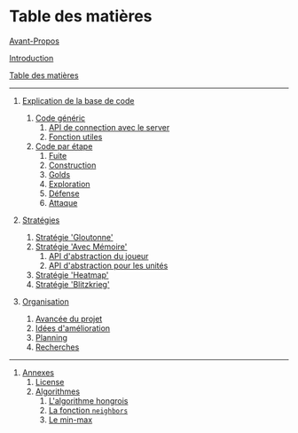 # Table des matières

[Avant-Propos](./hardlinks/index.md)

[Introduction](./introduction.md)

[Table des matières](./SUMMARY.md)

---

1. [Explication de la base de code](./stages/introduction.md)
   1. [Code généric]()
      1. [API de connection avec le server](./stages/server.md)
      1. [Fonction utiles](./stages/server.md)
   1. [Code par étape]()
      1. [Fuite](./stages/fuite.md)
      1. [Construction](./stages/castles.md)
      1. [Golds](./stages/golds.md)
      1. [Exploration](./stages/explore.md)
      1. [Défense](./stages/defense.md)
      1. [Attaque](./stages/attaque.md)

1. [Stratégies](./strategies/introduction.md)
      1. [Stratégie 'Gloutonne'](./strategies/glouton.md)
      1. [Stratégie 'Avec Mémoire'](./strategies/memory/introduction.md)
         1. [API d'abstraction du joueur](./strategies/memory/player.md)
         1. [API d'abstraction pour les unités](./strategies/memory/units.md)
      1. [Stratégie 'Heatmap'](./strategies/heatmap.md)
      1. [Stratégie 'Blitzkrieg'](./strategies/blitzkrieg.md)

1. [Organisation](./organisation/introduction.md)
   1. [Avancée du projet](./hardlinks/SUIVI.md)
   1. [Idées d'amélioration](./organisation/ideas.md)
   1. [Planning](./organisation/planning.md)
   1. [Recherches](./organisation/research.md)

---

1. [Annexes]()
   1. [License](./hardlinks/LICENSE.md)
   1. [Algorithmes]()
      1. [L'algorithme hongrois](./annexes/algo_hongrois.md)
      1. [La fonction `neighbors`](./annexes/neighbors.md)
      1. [Le min-max](./annexes/min-max.md)
